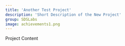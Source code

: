 ```yaml
---
title: 'Another Test Project'
description: 'Short Description of the New Project'
group: SDSLabs
image: achievements1.png
---
```


Project Content 
